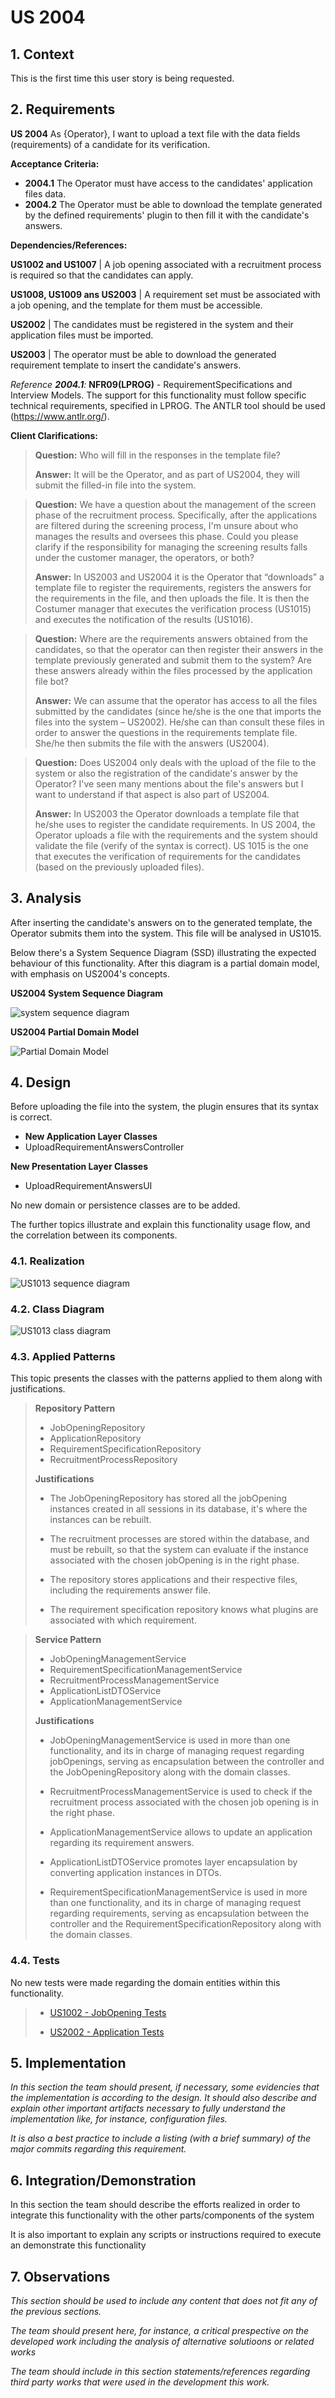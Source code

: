 # US 2004

## 1. Context

This is the first time this user story is being requested.

## 2. Requirements

**US 2004** As {Operator}, I want to upload a text file with the data fields (requirements) of a candidate for its
verification.

**Acceptance Criteria:**

- **2004.1** The Operator must have access to the candidates' application files data.
- **2004.2** The Operator must be able to download the template generated by the defined requirements' plugin to then fill
it with the candidate's answers.

**Dependencies/References:**

**US1002 and US1007** | A job opening associated with a recruitment process is required so that the candidates can apply.

**US1008, US1009 ans US2003** | A requirement set must be associated with a job opening, and the template for them must be
accessible.

**US2002** | The candidates must be registered in the system and their application files must be imported.

**US2003** | The operator must be able to download the generated requirement template to insert the candidate's answers.

_Reference **2004.1**:_ **NFR09(LPROG)** - RequirementSpecifications and Interview Models. The support for this functionality
must follow specific technical requirements, specified in LPROG. The ANTLR tool should be used (https://www.antlr.org/).


**Client Clarifications:**

> **Question:** Who will fill in the responses in the template file?
>
> **Answer:** It will be the Operator, and as part of US2004, they will submit the filled-in file into the system.


> **Question:** We have a question about the management of the screen phase of the recruitment process. Specifically, 
> after the applications are filtered during the screening process, I'm unsure about who manages the results and oversees
> this phase. Could you please clarify if the responsibility for managing the screening results falls under the customer
> manager, the operators, or both?
>
> **Answer:** In US2003 and US2004 it is the Operator that “downloads” a template file to register the requirements, 
> registers the answers for the requirements in the file,  and then uploads the file. It is then the Costumer manager
> that executes the verification process (US1015) and executes the notification of the results (US1016).


> **Question:** Where are the requirements answers obtained from the candidates, so that the operator can then register 
> their answers in the template previously generated and submit them to the system? Are these answers already within the 
> files processed by the application file bot?
>
> **Answer:** We can assume that the operator has access to all the files submitted by the candidates (since he/she is the
> one that imports the files into the system – US2002). He/she can than consult these files in order to answer the questions
> in the requirements template file. She/he then submits the file with the answers (US2004).


> **Question:** Does US2004 only deals with the upload of the file to the system or also the registration of the candidate's
> answer by the Operator? I've seen many mentions about the file's answers but I want to understand if that aspect is also
> part of US2004.
>
> **Answer:** In US2003 the Operator downloads a template file that he/she uses to register the candidate requirements. 
> In US 2004, the Operator uploads a file with the requirements and the system should validate the file (verify of the 
> syntax is correct). US 1015 is the one that executes the verification of requirements for the candidates (based on the
> previously uploaded files).

## 3. Analysis

After inserting the candidate's answers on to the generated template, the Operator submits them into the system. This file
will be analysed in US1015.

Below there's a System Sequence Diagram (SSD) illustrating the expected behaviour of this functionality. After this diagram
is a partial domain model, with emphasis on US2004's concepts.

**US2004 System Sequence Diagram**

![system sequence diagram](./US2004_SSD/US2004_SSD.svg)

**US2004 Partial Domain Model**

![Partial Domain Model](./US2004_Domain_Model/domain-model-us-2004.svg)

## 4. Design

Before uploading the file into the system, the plugin ensures that its syntax is correct.

* **New Application Layer Classes**
* UploadRequirementAnswersController

**New Presentation Layer Classes**
* UploadRequirementAnswersUI

No new domain or persistence classes are to be added. 

The further topics illustrate and explain this functionality usage flow, and the correlation between its components.

### 4.1. Realization

![US1013 sequence diagram](./US2004_SD/us2004_sd.svg)

### 4.2. Class Diagram

![US1013 class diagram](./US2004_CD/us2004_cd.svg)

### 4.3. Applied Patterns

This topic presents the classes with the patterns applied to them along with justifications.

>**Repository Pattern**
> * JobOpeningRepository
> * ApplicationRepository
> * RequirementSpecificationRepository
> * RecruitmentProcessRepository
>
> **Justifications**
>
> * The JobOpeningRepository has stored all the jobOpening instances created in all sessions in its database, it's where
>   the instances can be rebuilt.
>
> * The recruitment processes are stored within the database, and must be rebuilt, so that the system can evaluate if the
>   instance associated with the chosen jobOpening is in the right phase.
>
> * The repository stores applications and their respective files, including the requirements answer file.
> 
> * The requirement specification repository knows what plugins are associated with which requirement.


>**Service Pattern**
> * JobOpeningManagementService
> * RequirementSpecificationManagementService
> * RecruitmentProcessManagementService
> * ApplicationListDTOService
> * ApplicationManagementService
>
> **Justifications**
>
> * JobOpeningManagementService is used in more than one functionality, and its in charge of managing request regarding
>   jobOpenings, serving as encapsulation between the controller and the JobOpeningRepository along with the domain classes.
>
> * RecruitmentProcessManagementService is used to check if the recruitment process associated with the chosen job opening
>   is in the right phase.
>
> * ApplicationManagementService allows to update an application regarding its requirement answers.
>
> * ApplicationListDTOService promotes layer encapsulation by converting application instances in DTOs.
> 
> * RequirementSpecificationManagementService is used in more than one functionality, and its in charge of managing request
>   regarding requirements, serving as encapsulation between the controller and the RequirementSpecificationRepository
>   along with the domain classes.


### 4.4. Tests


No new tests were made regarding the domain entities within this functionality.

> * [US1002 - JobOpening Tests](../../sprint-b/sb_us_1002/readme.md/#45-tests)
>
> * [US2002 - Application Tests](../../sprint-b/sb_us_2002/readme.md/#44-tests)


## 5. Implementation

*In this section the team should present, if necessary, some evidencies that the implementation is according to the
design. It should also describe and explain other important artifacts necessary to fully understand the implementation
like, for instance, configuration files.*

*It is also a best practice to include a listing (with a brief summary) of the major commits regarding this requirement.*

## 6. Integration/Demonstration

In this section the team should describe the efforts realized in order to integrate this functionality with the other
parts/components of the system

It is also important to explain any scripts or instructions required to execute an demonstrate this functionality

## 7. Observations

*This section should be used to include any content that does not fit any of the previous sections.*

*The team should present here, for instance, a critical prespective on the developed work including the analysis of
alternative solutioons or related works*

*The team should include in this section statements/references regarding third party works that were used in the
development this work.*